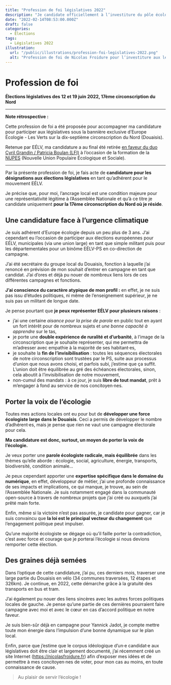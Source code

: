 ```yaml
---
title: "Profession de foi législatives 2022"
description: "Je candidate officiellement à l’investiture du pôle écologiste pour les législatives 2022. Voici ma profession de foi."
date: "2022-02-14T08:53:00.000Z"
draft: false
categories:
  - Élections
tags:
  - Législatives 2022
illustration:
  url: "/public/illustrations/profession-foi-legislatives-2022.png"
  alt: "Profession de foi de Nicolas Froidure pour l’investiture aux législatives 2022"
---
```


# Profession de foi

**Élections législatives des 12 et 19 juin 2022, 17ème circonscription du Nord**

---

**Note rétrospective :**

Cette profession de foi a été proposée pour accompagner ma candidature pour participer aux législatives sous la bannière exclusive d’Europe Écologie - Les Verts sur la dix-septième circonscription du Nord (Douaisis).

Retenue par EÉLV, ma candidature a au final été retirée [en faveur du duo Cyril Grandin / Patricia Boulan (LFI)](./legislatives-2022-pas-investi-mais-implique) à l’occasion de la formation de la [NUPES](https://fr.wikipedia.org/wiki/Nouvelle_Union_populaire_%C3%A9cologique_et_sociale) (Nouvelle Union Populaire Écologique et Sociale).

---

Par la présente profession de foi, je fais acte de **candidature pour les désignations aux élections législatives** en tant qu’adhérent pour le mouvement EÉLV.

Je précise que, pour moi, l’ancrage local est une condition majeure pour une représentativité légitime à l’Assemblée Nationale et qu’à ce titre je candidate uniquement **pour la 17ème circonscription du Nord où je réside**.

## Une candidature face à l’urgence climatique

Je suis adhérent d’Europe écologie depuis un peu plus de 3 ans. J’ai cependant eu l’occasion de participer aux élections européennes pour EÉLV, municipales (via une union large) en tant que simple militant puis pour les départementales pour un binôme EÉLV-PS en co-direction de campagne.

J’ai été secrétaire du groupe local du Douaisis, fonction à laquelle j’ai renoncé en prévision de mon souhait d’entrer en campagne en tant que candidat. J’ai d’ores et déjà pu nouer de nombreux liens lors de ces différentes campagnes et fonctions.

**J’ai conscience du caractère atypique de mon profil :** en effet, je ne suis pas issu d’études politiques, ni même de l’enseignement supérieur, je ne suis pas un militant de longue date.

Je pense pourtant que **je peux représenter EÉLV pour plusieurs raisons** :

- j’ai une certaine _aisance pour la prise de parole_ en public tout en ayant un fort intérêt pour de nombreux sujets et _une bonne capacité à apprendre_ sur le tas,
- je porte une **double expérience de ruralité et d’urbanité**, à l’image de la circonscription que je souhaite représenter, qui me permettra de m’adresser avec empathie à la majorité de ses habitant·es,
- je souhaite la **fin de l’invisibilisation** : toutes les séquences électorales de notre circonscription sont trustées par le PS, suite aux processus d’union que nous avons choisi, et parfois subi, j’estime que ça suffit. L’union doit être équilibrée au gré des échéances électorales, sinon, cela aboutit à l’invisibilisation de notre mouvement,
- non-cumul des mandats : à ce jour, je suis **libre de tout mandat**, prêt à m’engager à fond au service de nos concitoyen·nes.

## Porter la voix de l’écologie

Toutes mes actions locales ont eu pour but de **développer une force écologiste large dans le Douaisis**. Ceci a permis de développer le nombre d’adhérent·es, mais je pense que rien ne vaut une campagne électorale pour cela.

**Ma candidature est donc, surtout, un moyen de porter la voix de l’écologie.**

Je veux porter une **parole écologiste radicale, mais équilibrée** dans les thèmes qu’elle aborde : écologie, social, agriculture, énergie, transports, biodiversité, condition animale…

Je peux cependant apporter une **expertise spécifique dans le domaine du numérique**, en effet, développeur de métier, j’ai une profonde connaissance de ses impacts et implications, ce qui manque, je trouve, au sein de l’Assemblée Nationale. Je suis notamment engagé dans la communauté open-source à travers de nombreux projets que j’ai créé ou auxquels j’ai prêté main forte.

Enfin, même si la victoire n’est pas assurée, je candidate pour gagner, car je suis convaincu que **la loi est le principal vecteur du changement** que l’engagement politique peut impulser.

Qu’une majorité écologiste se dégage où qu’il faille porter la contradiction, c’est avec force et courage que je porterai l’écologie si nous devions remporter cette élection.

## Des graines déjà semées

Dans l’optique de cette candidature, j’ai pu, ces derniers mois, traverser une large partie du Douaisis en vélo (34 communes traversées, 12 étapes et 326km). Je continue, en 2022, cette démarche grâce à la gratuité des transports en bus et tram.

J’ai également pu nouer des liens sincères avec les autres forces politiques locales de gauche. Je pense qu’une partie de ces dernières pourraient faire campagne avec moi et avec le cœur en cas d’accord politique en notre faveur.

Je suis bien-sûr déjà en campagne pour Yannick Jadot, je compte mettre toute mon énergie dans l’impulsion d’une bonne dynamique sur le plan local.

Enfin, parce que j’estime que le corpus idéologique d’un·e candidat·e aux législatives doit être clair et largement documenté, j’ai récemment créé un site Internet (https://nicolasfroidure.fr) afin d’exposer mes idées et de permettre à mes concitoyen·nes de voter, pour mon cas au moins, en toute connaissance de cause.

> Au plaisir de servir l’écologie !
